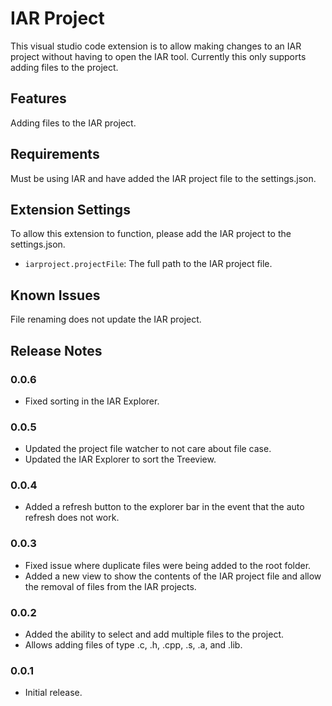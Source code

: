 # IAR Project

This visual studio code extension is to allow making changes to an IAR project without having to open the IAR tool. Currently this only supports adding files to the project.

## Features

Adding files to the IAR project.

## Requirements

Must be using IAR and have added the IAR project file to the settings.json.

## Extension Settings

To allow this extension to function, please add the IAR project to the settings.json.

* `iarproject.projectFile`: The full path to the IAR project file.

## Known Issues

File renaming does not update the IAR project.

## Release Notes

### 0.0.6

* Fixed sorting in the IAR Explorer.

### 0.0.5

* Updated the project file watcher to not care about file case.
* Updated the IAR Explorer to sort the Treeview.

### 0.0.4

* Added a refresh button to the explorer bar in the event that the auto refresh does not work.

### 0.0.3

* Fixed issue where duplicate files were being added to the root folder.
* Added a new view to show the contents of the IAR project file and allow the removal of files from the IAR projects.

### 0.0.2

* Added the ability to select and add multiple files to the project.
* Allows adding files of type .c, .h, .cpp, .s, .a, and .lib.

### 0.0.1

* Initial release.
